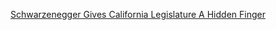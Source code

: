 ---
layout: post
wordpress_id: 326
wordpress_url: http://noesbueno.com/archives/326
date: '2009-10-29 12:01:01 -0500'
date_gmt: '2009-10-29 17:01:01 -0500'
body: |
  <p><a href="http://feedproxy.google.com/~r/Techcrunch/~3/4oTAz5xglu0/">Schwarzenegger Gives California Legislature A Hidden Finger</a></p>
---